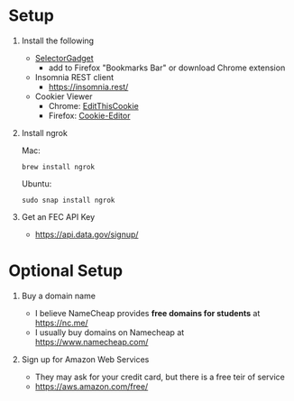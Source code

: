 
# Setup

1. Install the following


	* [SelectorGadget](https://selectorgadget.com/)
		* add to Firefox "Bookmarks Bar" or download Chrome extension
	* Insomnia REST client
		* https://insomnia.rest/
	* Cookier Viewer
		* Chrome: [EditThisCookie](https://chrome.google.com/webstore/detail/editthiscookie/fngmhnnpilhplaeedifhccceomclgfbg?hl=en)
		* Firefox: [Cookie-Editor](https://addons.mozilla.org/en-US/firefox/addon/cookie-editor/)

2. Install ngrok

	Mac:

	`brew install ngrok`
	
	Ubuntu:
	
	`sudo snap install ngrok`
	

3. Get an FEC API Key

	* https://api.data.gov/signup/
	
# Optional Setup

1. Buy a domain name
	* I believe NameCheap provides **free domains for students** at https://nc.me/
	* I usually buy domains on Namecheap at https://www.namecheap.com/

2. Sign up for Amazon Web Services
	* They may ask for your credit card, but there is a free teir of service
	* https://aws.amazon.com/free/

	
